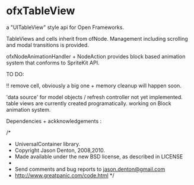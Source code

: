 ofxTableView
============

a "UITableView" style api for Open Frameworks.

TableViews and cells inherit from ofNode. Management including scrolling and modal transitions is provided.

ofxNodeAnimationHandler + NodeAction provides block based animation system that conforms to SpriteKit API.

TO DO:

!! remove cell, obviously a big one + memory cleanup will happen soon.

'data source' for model objects / refresh controller not yet implemented.
table views are currently created programatically.
working on Block animation system.

Dependencies + ackknowledgements :

/*
 * UniversalContainer library.
 * Copyright Jason Denton, 2008,2010.
 * Made available under the new BSD license, as described in LICENSE
 *
 * Send comments and bug reports to jason.denton@gmail.com
 * http://www.greatpanic.com/code.html
 */
